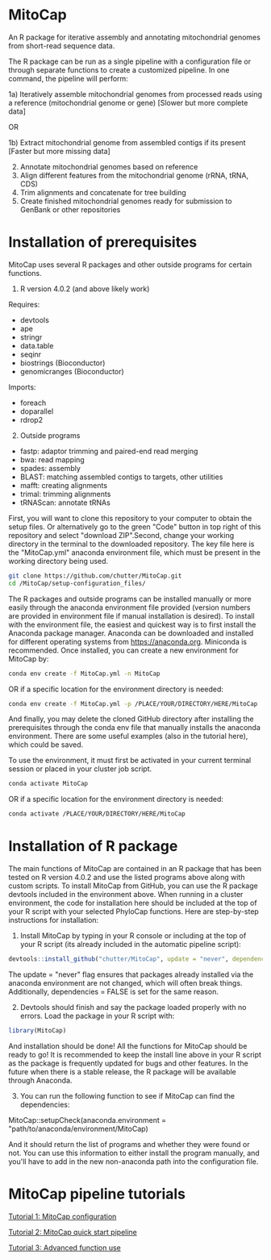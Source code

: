 # MitoCap
An R package for iterative assembly and annotating mitochondrial genomes from short-read sequence data. 

The R package can be run as a single pipeline with a configuration file or through separate functions to create a customized pipeline. In one command, the pipeline will perform: 

1a) Iteratively assemble mitochondrial genomes from processed reads using a reference (mitochondrial genome or gene) [Slower but more complete data]

OR

1b) Extract mitochondrial genome from assembled contigs if its present [Faster but more missing data]

2) Annotate mitochondrial genomes based on reference
3) Align different features from the mitochondrial genome (rRNA, tRNA, CDS)
4) Trim alignments and concatenate for tree building 
5) Create finished mitochondrial genomes ready for submission to GenBank or other repositories

# Installation of prerequisites 

MitoCap uses several R packages and other outside programs for certain functions. 

1. R version 4.0.2 (and above likely work)

Requires:
- devtools
- ape
- stringr
- data.table
- seqinr
- biostrings (Bioconductor)
- genomicranges (Bioconductor)

Imports:
- foreach
- doparallel
- rdrop2

2. Outside programs

- fastp: adaptor trimming and paired-end read merging
- bwa: read mapping
- spades: assembly
- BLAST: matching assembled contigs to targets, other utilities
- mafft: creating alignments
- trimal: trimming alignments
- tRNAScan: annotate tRNAs

First, you will want to clone this repository to your computer to obtain the setup files. Or alternatively go to the green "Code" button in top right of this repository and select "download ZIP".Second, change your working directory in the terminal to the downloaded repository. The key file here is the "MitoCap.yml" anaconda environment file, which must be present in the working directory being used. 

```bash
git clone https://github.com/chutter/MitoCap.git
cd /MitoCap/setup-configuration_files/
```

The R packages and outside programs can be installed manually or more easily through the anaconda environment file provided (version numbers are provided in environment file if manual installation is desired). To install with the environment file, the easiest and quickest way is to first install the Anaconda package manager. Anaconda can be downloaded and installed for different operating systems from https://anaconda.org. Miniconda is recommended. Once installed, you can create a new environment for MitoCap by: 

```bash
conda env create -f MitoCap.yml -n MitoCap
```

OR if a specific location for the environment directory is needed:

```bash
conda env create -f MitoCap.yml -p /PLACE/YOUR/DIRECTORY/HERE/MitoCap
```

And finally, you may delete the cloned GitHub directory after installing the prerequisites through the conda env file that manually installs the anaconda environment. There are some useful examples (also in the tutorial here), which could be saved.   

To use the environment, it must first be activated in your current terminal session or placed in your cluster job script. 

```bash
conda activate MitoCap
```

OR if a specific location for the environment directory is needed:

```bash
conda activate /PLACE/YOUR/DIRECTORY/HERE/MitoCap
```

# Installation of R package

The main functions of MitoCap are contained in an R package that has been tested on R version 4.0.2 and use the listed programs above along with custom scripts. To install MitoCap from GitHub, you can use the R package devtools included in the environment above. When running in a cluster environment, the code for installation here should be included at the top of your R script with your selected PhyloCap functions. Here are step-by-step instructions for installation:

1) Install MitoCap by typing in your R console or including at the top of your R script (its already included in the automatic pipeline script): 

```R
devtools::install_github("chutter/MitoCap", update = "never", dependencies = FALSE)
```

The update = "never" flag ensures that packages already installed via the anaconda environment are not changed, which will often break things. Additionally, dependencies = FALSE is set for the same reason. 


2) Devtools should finish and say the package loaded properly with no errors. Load the package in your R script with:

```R
library(MitoCap)
```

And installation should be done! All the functions for MitoCap should be ready to go! It is recommended to keep the install line above in your R script as the package is frequently updated for bugs and other features. In the future when there is a stable release, the R package will be available through Anaconda. 


3) You can run the following function to see if MitoCap can find the dependencies: 

MitoCap::setupCheck(anaconda.environment =  "path/to/anaconda/environment/MitoCap)

And it should return the list of programs and whether they were found or not. You can use this information to either install the program manually, and you'll have to add in the new non-anaconda path into the configuration file. 
                                

# MitoCap pipeline tutorials 

[Tutorial 1: MitoCap configuration](https://github.com/chutter/MitoCap/wiki/Tutorial-1:-MitoCap-configuration)

[Tutorial 2: MitoCap quick start pipeline](https://github.com/chutter/MitoCap/wiki/Tutorial-2:-MitoCap-quick-start-pipeline)

[Tutorial 3: Advanced function use](https://github.com/chutter/MitoCap/wiki/Tutorial-3:-Advanced-function-use)

